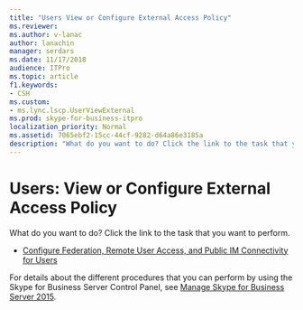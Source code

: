 ```yaml
---
title: "Users View or Configure External Access Policy"
ms.reviewer: 
ms.author: v-lanac
author: lanachin
manager: serdars
ms.date: 11/17/2018
audience: ITPro
ms.topic: article
f1.keywords:
- CSH
ms.custom:
- ms.lync.lscp.UserViewExternal
ms.prod: skype-for-business-itpro
localization_priority: Normal
ms.assetid: 7065ebf2-15cc-44cf-9282-d64a86e3185a
description: "What do you want to do? Click the link to the task that you want to perform."
---
```


# Users: View or Configure External Access Policy

What do you want to do? Click the link to the task that you want to perform.

- [Configure Federation, Remote User Access, and Public IM Connectivity for Users](https://technet.microsoft.com/library/736fcaad-9f95-4896-b767-e199d86a00a4.aspx)

For details about the different procedures that you can perform by using the Skype for Business Server Control Panel, see [Manage Skype for Business Server 2015](../../manage/manage.md).

